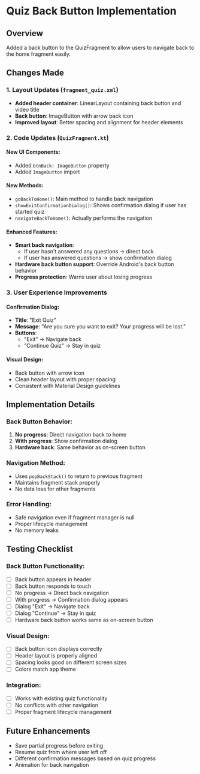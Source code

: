 # Quiz Back Button Implementation

## Overview
Added a back button to the QuizFragment to allow users to navigate back to the home fragment easily.

## Changes Made

### 1. Layout Updates (`fragment_quiz.xml`)
- **Added header container**: LinearLayout containing back button and video title
- **Back button**: ImageButton with arrow back icon
- **Improved layout**: Better spacing and alignment for header elements

### 2. Code Updates (`QuizFragment.kt`)

#### New UI Components:
- Added `btnBack: ImageButton` property
- Added `ImageButton` import

#### New Methods:
- `goBackToHome()`: Main method to handle back navigation
- `showExitConfirmationDialog()`: Shows confirmation dialog if user has started quiz
- `navigateBackToHome()`: Actually performs the navigation

#### Enhanced Features:
- **Smart back navigation**: 
  - If user hasn't answered any questions → direct back
  - If user has answered questions → show confirmation dialog
- **Hardware back button support**: Override Android's back button behavior
- **Progress protection**: Warns user about losing progress

### 3. User Experience Improvements

#### Confirmation Dialog:
- **Title**: "Exit Quiz"
- **Message**: "Are you sure you want to exit? Your progress will be lost."
- **Buttons**: 
  - "Exit" → Navigate back
  - "Continue Quiz" → Stay in quiz

#### Visual Design:
- Back button with arrow icon
- Clean header layout with proper spacing
- Consistent with Material Design guidelines

## Implementation Details

### Back Button Behavior:
1. **No progress**: Direct navigation back to home
2. **With progress**: Show confirmation dialog
3. **Hardware back**: Same behavior as on-screen button

### Navigation Method:
- Uses `popBackStack()` to return to previous fragment
- Maintains fragment stack properly
- No data loss for other fragments

### Error Handling:
- Safe navigation even if fragment manager is null
- Proper lifecycle management
- No memory leaks

## Testing Checklist

### Back Button Functionality:
- [ ] Back button appears in header
- [ ] Back button responds to touch
- [ ] No progress → Direct back navigation
- [ ] With progress → Confirmation dialog appears
- [ ] Dialog "Exit" → Navigate back
- [ ] Dialog "Continue" → Stay in quiz
- [ ] Hardware back button works same as on-screen button

### Visual Design:
- [ ] Back button icon displays correctly
- [ ] Header layout is properly aligned
- [ ] Spacing looks good on different screen sizes
- [ ] Colors match app theme

### Integration:
- [ ] Works with existing quiz functionality
- [ ] No conflicts with other navigation
- [ ] Proper fragment lifecycle management

## Future Enhancements
- Save partial progress before exiting
- Resume quiz from where user left off
- Different confirmation messages based on quiz progress
- Animation for back navigation 
